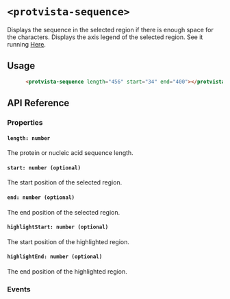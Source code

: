 # `<protvista-sequence>`
Displays the sequence in the selected region if there is enough space for the characters.
Displays the axis legend of the selected region.
See it running [Here](https://ebi-webcomponents.github.io/protvista-sequence/).


## Usage
```html
      <protvista-sequence length="456" start="34" end="400"></protvista-sequence>
```

## API Reference

### Properties
#### `length: number`
The protein or nucleic acid sequence length.

#### `start: number (optional)`
The start position of the selected region.

#### `end: number (optional)`
The end position of the selected region.

#### `highlightStart: number (optional)`
The start position of the highlighted region.

#### `highlightEnd: number (optional)`
The end position of the highlighted region.

### Events

